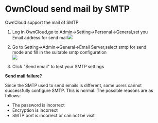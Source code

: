 # OwnCloud send mail by SMTP

OwnCloud support the mail of SMTP

1. Log in OwnCloud,go to Admin->Setting->Personal->General,set you Email address for send mail![](https://cdn.nlark.com/yuque/0/2019/png/152462/1552202777320-4735ab94-0b95-4b9a-ab00-06ab9a05668b.png#align=left&display=inline&height=425&originHeight=566&originWidth=960&size=0&status=done&width=720)

1. Go to Setting->Admin->General->Email Server,select smtp for send mode and fill in the suitable smtp configuration<br />[![](https://cdn.nlark.com/yuque/0/2019/png/152462/1552203100617-de64a0df-e630-4abc-a539-42289d47e3a3.png#align=left&display=inline&height=342&originHeight=456&originWidth=960&size=0&status=done&width=720)]()

3. Click "Send email" to test your SMTP settings


**Send mail failure?**

Since the SMTP used to send emails is different, some users cannot successfully configure SMTP. This is normal. The possible reasons are as follows:

- The password is incorrect
- Encryption is incorrect
- SMTP port is incorrect or can not be visit
